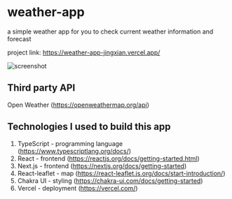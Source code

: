 # weather-app

a simple weather app for you to check current weather information and forecast

project link: https://weather-app-jingxian.vercel.app/

![screenshot](https://im7.ezgif.com/tmp/ezgif-7-b4fd4344111b.png)

## Third party API
Open Weather (https://openweathermap.org/api)

## Technologies I used to build this app
1. TypeScript - programming language (https://www.typescriptlang.org/docs/)
2. React - frontend (https://reactjs.org/docs/getting-started.html)
3. Next.js - frontend (https://nextjs.org/docs/getting-started)
4. React-leaflet - map (https://react-leaflet.js.org/docs/start-introduction/)
5. Chakra UI - styling (https://chakra-ui.com/docs/getting-started)
6. Vercel - deployment (https://vercel.com/)
